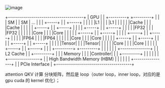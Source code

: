 
![image](https://github.com/hinswhale/AI-Learning/assets/22999866/fc4177b7-df8e-40d1-921c-a39a73421435)

+--------------------------------------+
|                GPU                   |
|  +---------+    +---------+          |
|  |   SM    |    |   SM    |  ...     |
|  | +-----+ |    | +-----+ |          |
|  | |L1   | |    | |L1   | |          |
|  | |Cache | |    | |Cache | |          |
|  | +-----+ |    | +-----+ |          |
|  | +-----+ |    | +-----+ |          |
|  | |FP32 | |    | |FP32 | |          |
|  | |Core | |    | |Core | |          |
|  | +-----+ |    | +-----+ |          |
|  | +-----+ |    | +-----+ |          |
|  | |FP64 | |    | |FP64 | |          |
|  | |Core | |    | |Core | |          |
|  | +-----+ |    | +-----+ |          |
|  | +-----+ |    | +-----+ |          |
|  | |Tensor| |    | |Tensor| |          |
|  | |Core  | |    | |Core  | |          |
|  | +-----+ |    | +-----+ |          |
|  +---------+    +---------+          |
|      |               |               |
|      +---------------+               |
|           L2 Cache                    |
|          +---------+                  |
|          | Memory  |                  |
|          |Controller|                 |
|          +---------+                  |
|      |                |               |
|      +----------------+               |
|        High Bandwidth Memory (HBM)    |
|      |                |               |
|      +----------------+               |
|          PCIe Interface               |
+--------------------------------------+

attention QKV 计算
分块矩阵，然后是 loop（outer loop，inner loop，对应的是 gpu cuda 的 kernel 优化）；
